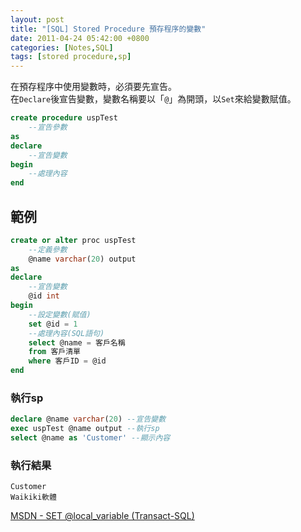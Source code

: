 ```yaml
---
layout: post
title: "[SQL] Stored Procedure 預存程序的變數"
date: 2011-04-24 05:42:00 +0800
categories: [Notes,SQL]
tags: [stored procedure,sp]
---
```


在預存程序中使用變數時，必須要先宣告。      
在`Declare`後宣告變數，變數名稱要以「`@`」為開頭，以`Set`來給變數賦值。

```sql
create procedure uspTest
    --宣告參數
as
declare
    --宣告變數
begin
    --處理內容
end
```

## 範例

```sql
create or alter proc uspTest
	--定義參數
	@name varchar(20) output
as
declare
	--宣告變數
	@id int
begin
    --設定變數(賦值)
	set @id = 1
    --處理內容(SQL語句)
	select @name = 客戶名稱 
	from 客戶清單 
	where 客戶ID = @id
end
```

### 執行sp

```sql
declare @name varchar(20) --宣告變數
exec uspTest @name output --執行sp
select @name as 'Customer' --顯示內容
```

### 執行結果

```
Customer
Waikiki軟體
```

[MSDN - SET @local_variable (Transact-SQL)](https://learn.microsoft.com/zh-tw/sql/t-sql/language-elements/set-local-variable-transact-sql?view=sql-server-ver16)